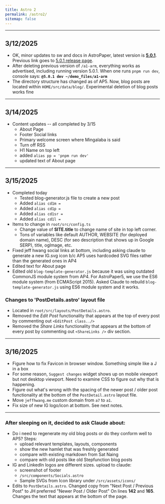```yaml
---
title: Astro 2
permalink: /astro2/
sitemap: false
---
```

***

## 3/12/2025
* OK, minor updates to sw and docs in AstroPaper, latest version is [**5.0.1**](https://github.com/satnaing/astro-paper/releases/tag/v5.0.1). Previous link goes to [5.0.1 release page](https://github.com/satnaing/astro-paper/releases/tag/v5.0.1).
* After deleting previous version of `/a1-arm`, everything works as advertised, including running version 5.0.1. When one runs `pnpm run dev`, console says: **`@5.0.1 dev ~/demo_files/a1-arm`**
* The directory structure has changed as of AP5. Now, blog posts are located within `HOME/src/data/blog/`. Experimental deletion of blog posts works fine

***

## 3/14/2025
* Content updates -- all completed by 3/15
	* About Page
	* Footer Social links
	* Primary welcome screen where Mingalaba is said
	* Turn off RSS
	* H1 Name on top left
	* added `alias pp = 'pnpm run dev'`
	* updated text of About page

***

## 3/15/2025
* Completed today
	* Tested blog-generator.js file to create a new post
	* Added `alias cd1m = `
	* Added `alias cd1p = `
	* Added `alias cd1sr = `
	* Added `alias cd1l = `
* Items to change in `root/src/config.ts`
	* Change value of **SITE.title** to change name of site in top left corner.
	* Tons of variables like default AUTHOR, WEBSITE (for deployed domain name), DESC (for seo description that shows up in Google SERP), title, ogImage, etc.
* Fixed jeff hwang social links at bottom, including asking claude to generate a new IG.svg icon b/c AP5 uses hardcoded SVG files rather than the generated ones in AP4
* Edited text for About page
* Edited old `blog-template-generator.js` because it was using outdated CommonJS module system from AP4. For AstroPaper5, we use the ES6 module system (from ECMAScript 2015). Asked Claude to rebuild `blog-template-generator.js` using ES6 module system and it works.

### Changes to 'PostDetails.astro' layout file
* Located in `root/src/layouts/PostDetails.astro`.
* Removed the *Edit Post* functionality that appears at the top of every post by commenting out `<EditPost class../>`
* Removed the *Share Links* functionality that appears at the bottom of every post by commenting out `<ShareLinks />` div section.

***


## 3/16/2025
* Figure how to fix Favicon in browser window. Something simple like a J in a box
* For some reason, `Suggest changes` widget shows up on mobile viewport but not desktop viewport. Need to examine CSS to figure out why that is happening.
* Figure out what's wrong with the spacing of the newer post / older post functionality at the bottom of the `PostDetail.astro` layout file.
* Move  `jeffhwang.me` custom domain from `a7` to `a1`.
* Fix size of new IG logo/icon at bottom. See next notes.


***

### After sleeping on it, decided to ask Claude about:
* Do i need to regenerate my old blog posts or do they conform well to AP5? Steps:
	* upload relevant templates, layouts, components
	* show the new hamlet that was freshly generated
	* compare with existing markdown from Sat Naing
	* compare with old posts like old Stepfunction blog posts
* IG and LinkedIn logos are different sizes. upload to claude:
	* screenshot of footer
	* `/src/components/Socials.astro`
	* Sample SVGs from Icon library under `/src/assets/icons/`
* Edits to `PostDetails.astro`. Changed copy from "Next Post / Previous Post" to JH preferred "Newer Post / Older Post" On lines **142** and **165**. Changes the text that appears at the bottom of the page.

